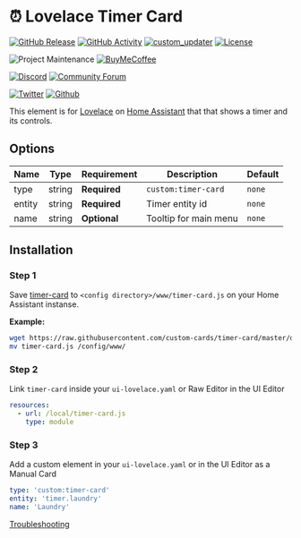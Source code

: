 # ⏰ Lovelace Timer Card

[![GitHub Release][releases-shield]][releases]
[![GitHub Activity][commits-shield]][commits]
[![custom_updater][customupdaterbadge]][customupdater]
[![License][license-shield]](LICENSE.md)

![Project Maintenance][maintenance-shield]
[![BuyMeCoffee][buymecoffeebadge]][buymecoffee]

[![Discord][discord-shield]][discord]
[![Community Forum][forum-shield]][forum]

[![Twitter][twitter]][twitter]
[![Github][github]][github]

This element is for [Lovelace](https://www.home-assistant.io/lovelace) on [Home Assistant](https://www.home-assistant.io/) that that shows a timer and its controls.

<!-- ![example](example.gif) -->

## Options

| Name | Type | Requirement | Description | Default
| ---- | ---- | ------- | ----------- | -------
| type | string | **Required** | `custom:timer-card` | `none`
| entity | string | **Required** | Timer entity id | `none`
| name | string | **Optional** | Tooltip for main menu | `none`

## Installation

### Step 1

Save [timer-card](https://github.com/custom-cards/timer-card/raw/master/dist/timer-card.js) to `<config directory>/www/timer-card.js` on your Home Assistant instanse.

**Example:**

```bash
wget https://raw.githubusercontent.com/custom-cards/timer-card/master/dist/timer-card.js
mv timer-card.js /config/www/
```

### Step 2

Link `timer-card` inside your `ui-lovelace.yaml` or Raw Editor in the UI Editor

```yaml
resources:
  - url: /local/timer-card.js
    type: module
```

### Step 3

Add a custom element in your `ui-lovelace.yaml` or in the UI Editor as a Manual Card

```yaml
type: 'custom:timer-card'
entity: 'timer.laundry'
name: 'Laundry'
```

[Troubleshooting](https://github.com/thomasloven/hass-config/wiki/Lovelace-Plugins)

[buymecoffee]: https://www.buymeacoffee.com/iantrich
[buymecoffeebadge]: https://img.shields.io/badge/buy%20me%20a%20coffee-donate-blue.svg?style=for-the-badge
[commits-shield]: https://img.shields.io/github/commit-activity/y/custom-cards/timer-card.svg?style=for-the-badge
[commits]: https://github.com/custom-cards/timer-card/commits/master
[customupdater]: https://github.com/custom-components/custom_updater
[customupdaterbadge]: https://img.shields.io/badge/custom__updater-true-success.svg?style=for-the-badge
[discord]: https://discord.gg/Qa5fW2R
[discord-shield]: https://img.shields.io/discord/330944238910963714.svg?style=for-the-badge
[forum-shield]: https://img.shields.io/badge/community-forum-brightgreen.svg?style=for-the-badge
[forum]: https://community.home-assistant.io
[license-shield]: https://img.shields.io/github/license/custom-cards/timer-card.svg?style=for-the-badge
[maintenance-shield]: https://img.shields.io/badge/maintainer-Ian%20Richardson%20%40iantrich-blue.svg?style=for-the-badge
[releases-shield]: https://img.shields.io/github/release/custom-cards/timer-card.svg?style=for-the-badge
[releases]: https://github.com/custom-cards/timer-card/releases
[twitter]: https://img.shields.io/twitter/follow/iantrich.svg?style=social
[github]: https://img.shields.io/github/followers/iantrich.svg?style=social
